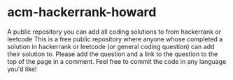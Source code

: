 # acm-hackerrank-howard
A public repository you can add all coding solutions to from hackerrank or leetcode
This is a free public repository where anyone whose completed a solution in hackerrank or leetcode (or general coding question) can add their solution to. Please add the question and a link to the question to the top of the page in a comment. Feel free to commit the code in any language you'd like!
